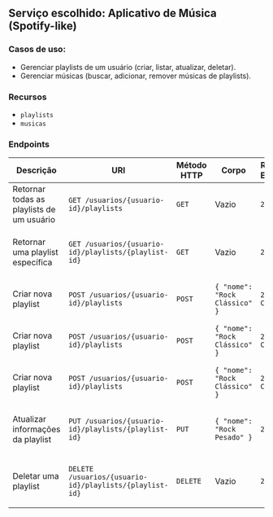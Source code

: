 ## Serviço escolhido: Aplicativo de Música (Spotify-like)

### Casos de uso:

- Gerenciar playlists de um usuário (criar, listar, atualizar, deletar).
- Gerenciar músicas (buscar, adicionar, remover músicas de playlists).

### Recursos

- `playlists`
- `musicas`

### Endpoints

| Descrição | URI | Método HTTP | Corpo | Resposta Esperada | Erros esperados |
| --- | --- | --- | --- | --- | --- |
| Retornar todas as playlists de um usuário | `GET /usuarios/{usuario-id}/playlists` | `GET` | Vazio | `200 OK` | `404 Not Found` - usuário não encontrado. |
| Retornar uma playlist específica | `GET /usuarios/{usuario-id}/playlists/{playlist-id}` | `GET` | Vazio | `200 OK` | `404 Not Found` - usuário ou playlist não encontrados. |
| Criar nova playlist | `POST /usuarios/{usuario-id}/playlists` | `POST` | `{ "nome": "Rock Clássico" }` | `201 Created` | `404 Not Found` - usuário não encontrado. |
| Criar nova playlist | `POST /usuarios/{usuario-id}/playlists` | `POST` | `{ "nome": "Rock Clássico" }` | `201 Created` | `404 Not Found` - usuário não encontrado. |
| Criar nova playlist | `POST /usuarios/{usuario-id}/playlists` | `POST` | `{ "nome": "Rock Clássico" }` | `201 Created` | `404 Not Found` - usuário não encontrado. |
| Atualizar informações da playlist | `PUT /usuarios/{usuario-id}/playlists/{playlist-id}` | `PUT` | `{ "nome": "Rock Pesado" }` | `200 OK` | `404 Not Found` - usuário ou playlist não encontrados. |
| Deletar uma playlist | `DELETE /usuarios/{usuario-id}/playlists/{playlist-id}` | `DELETE` | Vazio | `200 OK` | `404 Not Found` - usuário ou playlist não encontrados. |
